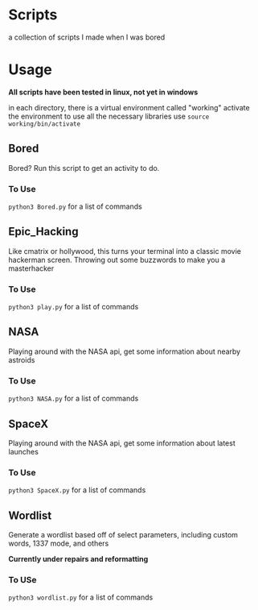 # Scripts
a collection of scripts I made when I was bored

# Usage
**All scripts have been tested in linux, not yet in windows**

in each directory, there is a virtual environment called "working"
activate the environment to use all the necessary libraries
use `source working/bin/activate`

## Bored
Bored? Run this script to get an activity to do.

### To Use
`python3 Bored.py` for a list of commands

## Epic_Hacking
Like cmatrix or hollywood, this turns your terminal into a 
classic movie hackerman screen. Throwing out some buzzwords
to make you a masterhacker

### To Use
`python3 play.py` for a list of commands

## NASA
Playing around with the NASA api, get some information about
nearby astroids

### To Use
`python3 NASA.py` for a list of commands

## SpaceX
Playing around with the NASA api, get some information about latest launches

### To Use
`python3 SpaceX.py` for a list of commands

## Wordlist
Generate a wordlist based off of select parameters, including custom words, 1337 mode, and others

**Currently under repairs and reformatting**

### To USe
`python3 wordlist.py` for a list of commands